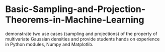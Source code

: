 # Basic-Sampling-and-Projection-Theorems-in-Machine-Learning
 demonstrate two use cases (sampling and projections) of the property of multivariate Gaussian densities and provide students hands on experience in Python modules, Numpy and Matplotlib.
